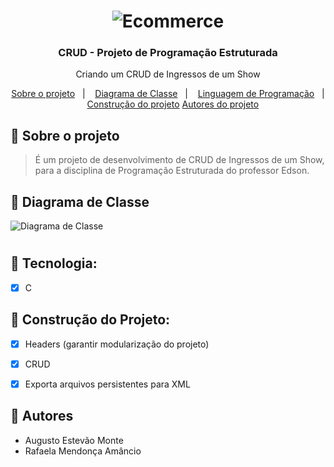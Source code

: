 <h1 align="center">
    <img alt="Ecommerce" src="https://github.com/AugustoEstevaoMonte/Teste/blob/main/images/src/external-content.duckduckgo.com.png" />
</h1>

<h3 align="center">
  CRUD - Projeto de Programação Estruturada 
</h3>

<p align="center">Criando um CRUD de Ingressos de um Show </p>


<p align="center">
  <a href="#-sobre">Sobre o projeto</a>&nbsp;&nbsp;&nbsp;|&nbsp;&nbsp;&nbsp;
  <a href="#-diagrama">Diagrama de Classe</a>&nbsp;&nbsp;&nbsp;|&nbsp;&nbsp;&nbsp;
  <a href="#-tecnology">Linguagem de Programação</a>&nbsp;&nbsp;&nbsp;|&nbsp;&nbsp;&nbsp;
  <a href="#-projectBuild">Construção do projeto</a>
  <a href="#-authors">Autores do projeto</a>
</p>

## :page_with_curl: Sobre o projeto <a name="-sobre"/></a>

> É um projeto de desenvolvimento de CRUD de Ingressos de um Show, para a disciplina de Programação Estruturada do professor Edson. 


## :page_with_curl: Diagrama de Classe <a name="-diagrama"/></a>
<img alt="Diagrama de Classe" src="https://github.com/AugustoEstevaoMonte/Teste/blob/main/images/src/Copy%20of%20Untitled%20Diagram(2).png" />
<h1 align="center">
   
</h1>

## :page_with_curl: Tecnologia: <a name="-tecnology"/></a>
- [x] C <br>

## :page_with_curl: Construção do Projeto: <a name="-projectBuild"/></a>
- [x] Headers (garantir modularização do projeto)<br>
- [x] CRUD <br>
- [x] Exporta arquivos persistentes para XML <br>


## :page_with_curl: Autores <a name="-authors"/></a>
- Augusto Estevão Monte<br>
- Rafaela Mendonça Amâncio



